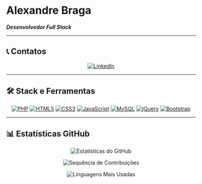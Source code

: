 # Alexandre Braga
**_Desenvolvedor Full Stack_**

---

## 📞 Contatos

<div align="center">

[![LinkedIn](https://img.shields.io/badge/LinkedIn-0077B5?style=for-the-badge&logo=linkedin&logoColor=white&labelColor=2D3748&color=0077B5&borderRadius=15&edgeFlat=true)](https://www.linkedin.com/in/alexandresb1/)

</div>

---

## 🛠️ Stack e Ferramentas

<div align="center">

[![PHP](https://img.shields.io/badge/PHP-777BB4?style=for-the-badge&logo=php&logoColor=white&labelColor=4A5568&color=777BB4&borderRadius=15&edgeFlat=true)](https://www.php.net/)
[![HTML5](https://img.shields.io/badge/HTML5-E34F26?style=for-the-badge&logo=html5&logoColor=white&labelColor=2D3748&color=E34F26&borderRadius=15&edgeFlat=true)](https://developer.mozilla.org/en-US/docs/Web/HTML)
[![CSS3](https://img.shields.io/badge/CSS3-1572B6?style=for-the-badge&logo=css3&logoColor=white&labelColor=2B6CB0&color=1572B6&borderRadius=15&edgeFlat=true)](https://developer.mozilla.org/en-US/docs/Web/CSS)
[![JavaScript](https://img.shields.io/badge/JavaScript-F7DF1E?style=for-the-badge&logo=javascript&logoColor=black&labelColor=F6E05E&color=F7DF1E&borderRadius=15&edgeFlat=true)](https://developer.mozilla.org/en-US/docs/Web/JavaScript)
[![MySQL](https://img.shields.io/badge/MySQL-4479A1?style=for-the-badge&logo=mysql&logoColor=white&labelColor=2D3748&color=4479A1&borderRadius=15&edgeFlat=true)](https://www.mysql.com/)
[![jQuery](https://img.shields.io/badge/jQuery-0769AD?style=for-the-badge&logo=jquery&logoColor=white&labelColor=2B6CB0&color=0769AD&borderRadius=15&edgeFlat=true)](https://jquery.com/)
[![Bootstrap](https://img.shields.io/badge/Bootstrap-7952B3?style=for-the-badge&logo=bootstrap&logoColor=white&labelColor=553C9A&color=7952B3&borderRadius=15&edgeFlat=true)](https://getbootstrap.com/)

</div>

---

## 📊 Estatísticas GitHub

<div align="center">

![Estatísticas do GitHub](https://github-readme-stats.vercel.app/api?username=alexandresb1&theme=vue-dark&hide_border=true&include_all_commits=true&count_private=true&border_radius=10&show_icons=true&icon_color=4A5568&title_color=2D3748&text_color=E2E8F0&bg_color=1A202C)

![Sequência de Contribuições](https://github-readme-streak-stats.herokuapp.com/?user=alexandresb1&theme=vue-dark&hide_border=true&border_radius=10&stroke=4A5568&ring=2D3748&fire=E2E8F0&currStreakLabel=E2E8F0)

![Linguagens Mais Usadas](https://github-readme-stats.vercel.app/api/top-langs/?username=alexandresb1&theme=vue-dark&hide_border=true&include_all_commits=true&count_private=true&layout=compact&border_radius=10&title_color=2D3748&text_color=E2E8F0&bg_color=1A202C)

</div>
